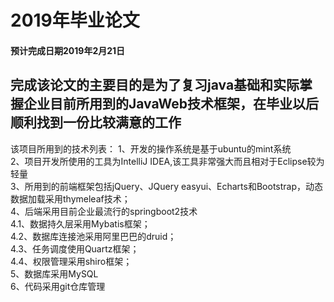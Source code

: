# 2019年毕业论文
#### 预计完成日期2019年2月21日
## 完成该论文的主要目的是为了复习java基础和实际掌握企业目前所用到的JavaWeb技术框架，在毕业以后顺利找到一份比较满意的工作
该项目所用到的技术列表：
1、开发的操作系统是基于ubuntu的mint系统</br>
2、项目开发所使用的工具为IntelliJ IDEA,该工具非常强大而且相对于Eclipse较为轻量</br>
3、所用到的前端框架包括jQuery、JQuery easyui、Echarts和Bootstrap，动态数据加载采用thymeleaf技术；</br>
4、后端采用目前企业最流行的springboot2技术</br>
  4.1、数据持久层采用Mybatis框架；</br>
  4.2、数据库连接池采用阿里巴巴的druid；</br>
  4.3、任务调度使用Quartz框架；</br>
  4.4、权限管理采用shiro框架；</br>
5、数据库采用MySQL</br>
6、代码采用git仓库管理



